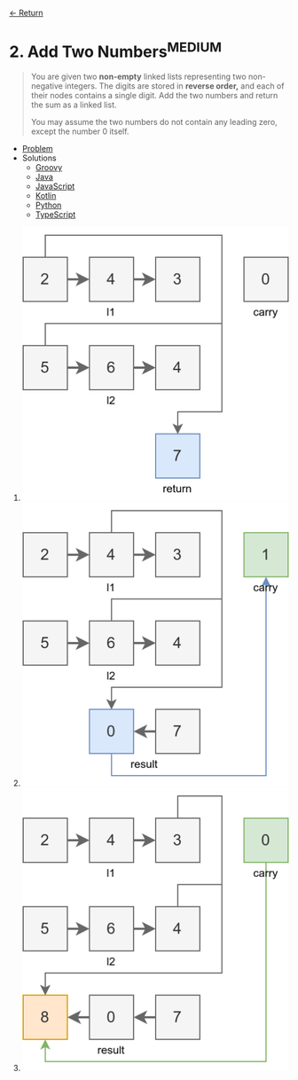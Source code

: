 [&larr; Return](https://hanggrian.github.io/grind-leetcode/)

# 2. Add Two Numbers<sup>MEDIUM</sup>

> You are given two **non-empty** linked lists representing two non-negative
  integers. The digits are stored in **reverse order,** and each of their nodes
  contains a single digit. Add the two numbers and return the sum as a linked
  list.
>
> You may assume the two numbers do not contain any leading zero, except the
  number 0 itself.


- [Problem](https://leetcode.com/problems/add-two-numbers/)
- Solutions
  - [Groovy](https://github.com/hanggrian/grind-leetcode/blob/main/groovy/src/main/groovy/problems1_100/AddTwoNumbers.groovy)
  - [Java](https://github.com/hanggrian/grind-leetcode/blob/main/java/src/main/java/problems1_100/AddTwoNumbers.java)
  - [JavaScript](https://github.com/hanggrian/grind-leetcode/blob/main/javascript/src/problems1_100/add-two-numbers.js)
  - [Kotlin](https://github.com/hanggrian/grind-leetcode/blob/main/kotlin/src/main/kotlin/problems1_100/AddTwoNumbers.kt)
  - [Python](https://github.com/hanggrian/grind-leetcode/blob/main/python/src/problems1_100/add_two_numbers.py)
  - [TypeScript](https://github.com/hanggrian/grind-leetcode/blob/main/typescript/src/problems1_100/add-two-numbers.ts)

1.  ![](https://github.com/hanggrian/grind-leetcode/raw/assets/problems1_100/add-two-numbers1.svg)
1.  ![](https://github.com/hanggrian/grind-leetcode/raw/assets/problems1_100/add-two-numbers2.svg)
1.  ![](https://github.com/hanggrian/grind-leetcode/raw/assets/problems1_100/add-two-numbers3.svg)
